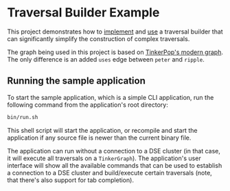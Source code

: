 # Traversal Builder Example

This project demonstrates how to [implement](src/main/java/com/datastax/examples/builder/shortestPath/ShortestPathQueryBuilder.java) and
[use](src/main/java/com/datastax/examples/builder/ShortestPathTraversals.java) a traversal builder that can significantly simplify
the construction of complex traversals.

The graph being used in this project is based on [TinkerPop's modern graph](http://tinkerpop.apache.org/docs/current/reference/#tinkerpop-modern).
The only difference is an added `uses` edge between `peter` and `ripple`.

## Running the sample application

To start the sample application, which is a simple CLI application, run the following command from the application's root directory:

```bash
bin/run.sh
```

This shell script will start the application, or recompile  and start the application if any source file is newer than the current binary file.

The application can run without a connection to a DSE cluster (in that case, it will execute all traversals on a `TinkerGraph`). The application's
user interface will show all the available commands that can be used to establish a connection to a DSE cluster and build/execute certain
traversals (note, that there's also support for tab completion).
